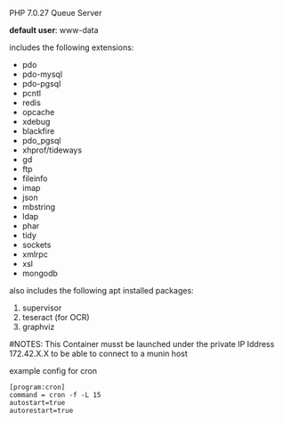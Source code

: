 PHP 7.0.27 Queue Server

**default user**: www-data

includes the following extensions:

- pdo
- pdo-mysql
- pdo-pgsql
- pcntl
- redis
- opcache
- xdebug
- blackfire
- pdo_pgsql
- xhprof/tideways
- gd
- ftp
- fileinfo
- imap
- json
- mbstring
- ldap
- phar
- tidy
- sockets
- xmlrpc
- xsl
- mongodb

also includes the following apt installed packages:

1. supervisor
2. teseract (for OCR)
4. graphviz

#NOTES:
This Container musst be launched under the private IP Iddress 
172.42.X.X to be able to connect to a munin host

example config for cron

```
[program:cron]
command = cron -f -L 15
autostart=true
autorestart=true
```
